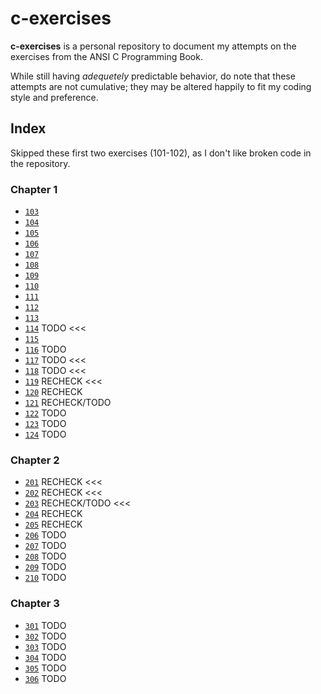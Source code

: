 # c-exercises

**c-exercises** is a personal repository to document my attempts on the exercises from the ANSI C Programming Book.

While still having _adequetely_ predictable behavior, do note that these attempts are not cumulative; they may be altered happily to fit my coding style and preference.

## Index

Skipped these first two exercises (101-102), as I don't like broken code in the repository.

### Chapter 1

- [`103`](src/chapter1/exer103-104-105-115.c)
- [`104`](src/chapter1/exer103-104-105-115.c)
- [`105`](src/chapter1/exer103-104-105-115.c)
- [`106`](src/chapter1/exer106-107.c)
- [`107`](src/chapter1/exer106-107.c)
- [`108`](src/chapter1/exer108.c)
- [`109`](src/chapter1/exer109.c)
- [`110`](src/chapter1/exer110.c)
- [`111`](src/chapter1/exer111.c)
- [`112`](src/chapter1/exer112.c)
- [`113`](src/chapter1/exer113.c)
- [`114`](src/chapter1/exer114.c) TODO <<<
- [`115`](src/chapter1/exer103-104-105-115.c)
- [`116`](src/chapter1/exer116.c) TODO
- [`117`](src/chapter1/exer117.c) TODO <<<
- [`118`](src/chapter1/exer118.c) TODO <<<
- [`119`](src/chapter1/exer119.c) RECHECK <<<
- [`120`](src/chapter1/exer120.c) RECHECK
- [`121`](src/chapter1/exer121.c) RECHECK/TODO
- [`122`](src/chapter1/exer122.c) TODO
- [`123`](src/chapter1/exer123.c) TODO
- [`124`](src/chapter1/exer124.c) TODO

### Chapter 2

- [`201`](src/chapter1/exer201) RECHECK <<<
- [`202`](src/chapter1/exer202) RECHECK <<<
- [`203`](src/chapter1/exer203) RECHECK/TODO <<<
- [`204`](src/chapter1/exer204) RECHECK
- [`205`](src/chapter1/exer205) RECHECK
- [`206`](src/chapter1/exer206) TODO
- [`207`](src/chapter1/exer207) TODO
- [`208`](src/chapter1/exer208) TODO
- [`209`](src/chapter1/exer209) TODO
- [`210`](src/chapter1/exer210) TODO

### Chapter 3

- [`301`](src/chapter1/exer301) TODO
- [`302`](src/chapter1/exer302) TODO
- [`303`](src/chapter1/exer303) TODO
- [`304`](src/chapter1/exer304) TODO
- [`305`](src/chapter1/exer305) TODO
- [`306`](src/chapter1/exer306) TODO